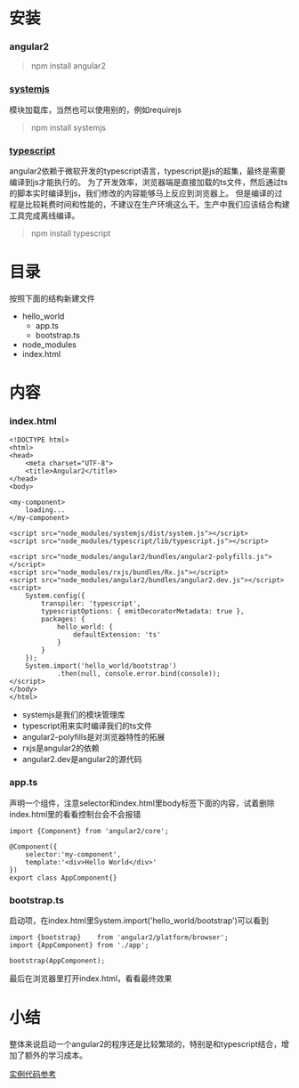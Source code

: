 # 安装
### angular2

> npm install angular2

### [systemjs](https://github.com/systemjs/systemjs)
模块加载库，当然也可以使用别的，例如requirejs

> npm install systemjs

### [typescript](https://github.com/Microsoft/TypeScript)
angular2依赖于微软开发的typescript语言，typescript是js的超集，最终是需要编译到js才能执行的。
为了开发效率，浏览器端是直接加载的ts文件，然后通过ts的脚本实时编译到js，我们修改的内容能够马上反应到浏览器上。
但是编译的过程是比较耗费时间和性能的，不建议在生产环境这么干。生产中我们应该结合构建工具完成离线编译。

> npm install typescript

# 目录
按照下面的结构新建文件

- hello_world
    - app.ts
    - bootstrap.ts
- node_modules
- index.html

# 内容
### index.html

    <!DOCTYPE html>
    <html>
    <head>
        <meta charset="UTF-8">
        <title>Angular2</title>
    </head>
    <body>
    
    <my-component>
        loading...
    </my-component>
    
    <script src="node_modules/systemjs/dist/system.js"></script>
    <script src="node_modules/typescript/lib/typescript.js"></script>
    
    <script src="node_modules/angular2/bundles/angular2-polyfills.js"></script>
    <script src="node_modules/rxjs/bundles/Rx.js"></script>
    <script src="node_modules/angular2/bundles/angular2.dev.js"></script>
    <script>
        System.config({
            transpiler: 'typescript',
            typescriptOptions: { emitDecoratorMetadata: true },
            packages: {
                hello_world: {
                    defaultExtension: 'ts'
                }
            }
        });
        System.import('hello_world/bootstrap')
                .then(null, console.error.bind(console));
    </script>
    </body>
    </html>

- systemjs是我们的模块管理库
- typescript用来实时编译我们的ts文件
- angular2-polyfills是对浏览器特性的拓展
- rxjs是angular2的依赖
- angular2.dev是angular2的源代码

### app.ts
声明一个组件，注意selector和index.html里body标签下面的内容，试着删除index.html里的<my-component>看看控制台会不会报错

    import {Component} from 'angular2/core';
    
    @Component({
        selector:'my-component',
        template:'<div>Hello World</div>'
    })
    export class AppComponent{}
    
### bootstrap.ts
启动项，在index.html里System.import('hello_world/bootstrap')可以看到

    import {bootstrap}    from 'angular2/platform/browser';
    import {AppComponent} from './app';
    
    bootstrap(AppComponent);    

最后在浏览器里打开index.html，看看最终效果
# 小结
整体来说启动一个angular2的程序还是比较繁琐的，特别是和typescript结合，增加了额外的学习成本。

[实例代码参考](https://github.com/yuyang041060120/yuyang041060120.github.io/tree/master/angular2/code)